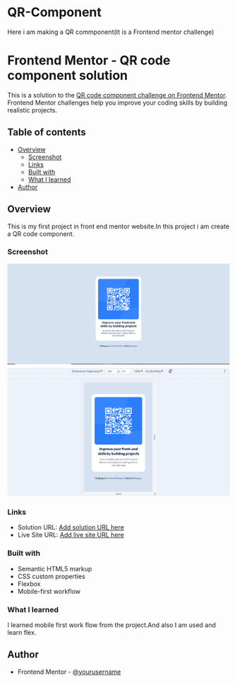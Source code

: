 # QR-Component
Here i am making a QR commponent(It is a Frontend mentor challenge)
# Frontend Mentor - QR code component solution

This is a solution to the [QR code component challenge on Frontend Mentor](https://www.frontendmentor.io/challenges/qr-code-component-iux_sIO_H). Frontend Mentor challenges help you improve your coding skills by building realistic projects. 

## Table of contents

- [Overview](#overview)
  - [Screenshot](#screenshot)
  - [Links](#links)
  - [Built with](#built-with)
  - [What I learned](#what-i-learned)
- [Author](#author)



## Overview
   This is my first project in front end mentor website.In this project i am create a QR code component.
### Screenshot

![](./Desktop-view.png)
![](./mobile-view.PNG)


### Links

- Solution URL: [Add solution URL here](https://your-solution-url.com)
- Live Site URL: [Add live site URL here](https://your-live-site-url.com)

### Built with

- Semantic HTML5 markup
- CSS custom properties
- Flexbox
- Mobile-first workflow

### What I learned
I learned mobile first work flow from the project.And also I am used and learn flex.


## Author

- Frontend Mentor - [@yourusername](https://www.frontendmentor.io/profile/MURUGAN008)

